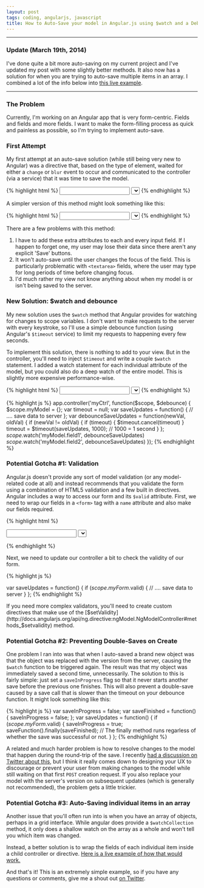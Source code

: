 ```yaml
---
layout: post
tags: coding, angularjs, javascript
title: How to Auto-Save your model in Angular.js using $watch and a Debounce function.
---
```



------

### Update (March 19th, 2014)

I've done quite a bit more auto-saving on my current project and I've updated my post with some slightly better methods. It also now has a solution for when you are trying to auto-save multiple items in an array. I combined a lot of the info below into [this live example](http://jsbin.com/xohugepe/1/edit?html,js,output).

------

### The Problem

Currently, I'm working on an Angular app that is very form-centric. Fields and fields and more fields. I want to make the form-filling process as quick and painless as possible, so I'm trying to implement auto-save.

<!-- more -->

### First Attempt

My first attempt at an auto-save solution (while still being very new to Angular) was a directive that, based on the type of element, waited for either a `change` or `blur` event to occur and communicated to the controller (via a service) that it was time to save the model.

{% highlight html %}
<input type='text' ng-model='myModel.field1' auto-save />
<select ng-model='myModel.field2' auto-save >...</select>
{% endhighlight %}

A simpler version of this method might look something like this:

{% highlight html %}
<input type='text' ng-model='myModel.field1' ng-blur='save()' />
<select ng-model='myModel.field2' ng-change='save()' >...</select> 
{% endhighlight %}

There are a few problems with this method:

1. I have to add these extra attributes to each and every input field. If I happen to forget one, my user may lose their data since there aren't any explicit 'Save' buttons.
2. It won't auto-save until the user changes the focus of the field. This is particularly problematic with `<textarea>` fields, where the user may type for long periods of time before changing focus.
3. I'd much rather my view not know anything about when my model is or isn't being saved to the server.

### New Solution: $watch and debounce

My new solution uses the `$watch` method that Angular provides for watching for changes to scope variables. I don't want to make requests to the server with every keystroke, so I'll use a simple debounce function (using Angular's `$timeout` service) to limit my requests to happening every few seconds.

To implement this solution, there is nothing to add to your view. But in the controller, you'll need to inject `$timeout` and write a couple `$watch` statement. I added a watch statement for each individual attribute of the model, but you could also do a deep watch of the entire model. This is slightly more expensive performance-wise.

{% highlight html %}
<input type='text' ng-model='myModel.field1' />
<select ng-model='myModel.field2'>...</select> 
{% endhighlight %}

{% highlight js %}
app.controller('myCtrl', function($scope, $debounce) {
  $scope.myModel = {};
  var timeout = null;
  var saveUpdates = function() {
    // .... save data to server
  };
  var debounceSaveUpdates = function(newVal, oldVal) {
    if (newVal != oldVal) {
      if (timeout) {
        $timeout.cancel(timeout)
      }
      timeout = $timeout(saveUpdates, 1000);  // 1000 = 1 second
    }
  };
  $scope.$watch('myModel.field1', debounceSaveUpdates)
  $scope.$watch('myModel.field2', debounceSaveUpdates)
});
{% endhighlight %}


### Potential Gotcha #1: Validation

Angular.js doesn't provide any sort of model validation (or any model-related code at all) and instead recommends that you validate the form using a combination of HTML5 validation and a few built in directives. Angular includes a way to access our form and its `$valid` attribute. First, we need to wrap our fields in a `<form>` tag with a `name` attribute and also make our fields required.

{% highlight html %}
<form name='myForm'>
  <input type='text' ng-model='myModel.field1' required />
  <select ng-model='myModel.field2' required>...</select> 
</form>
{% endhighlight %}

Next, we need to update our controller a bit to check the validity of our form.

{% highlight js %}

var saveUpdates = function() {
  if ($scope.myForm.$valid) {
    // .... save data to server
  }
};
{% endhighlight %}

If you need more complex validators, you'll need to create custom directives that make use of the [$setValidity](http://docs.angularjs.org/api/ng.directive:ngModel.NgModelController#methods_$setvalidity) method.

### Potential Gotcha #2: Preventing Double-Saves on Create

One problem I ran into was that when I auto-saved a brand new object was that the object was replaced with the version from the server, causing the `$watch` function to be triggered again. The result was that my object was immediately saved a second time, unnecessarily. The solution to this is fairly simple: just set a `saveInProgress` flag so that it never starts another save before the previous one finishes. This will also prevent a double-save caused by a save call that is slower than the timeout on your debounce function. It might look something like this:

{% highlight js %}
var saveInProgress = false;
var saveFinished = function() { saveInProgress = false; };
var saveUpdates = function() {
  if ($scope.myForm.$valid) {
    saveInProgress = true;
    saveFunction().finally(saveFinished); // The finally method runs regarless of whether the save was successful or not.
  }
};
{% endhighlight %}

A related and much harder problem is how to resolve changes to the model that happen during the round-trip of the save. I recently [had a discussion on Twitter about this](https://twitter.com/realtarnschaf/status/407489612227940352), but I think it really comes down to designing your UX to discourage or prevent your user from making changes to the model while still waiting on that first `POST` creation request. If you also replace your model with the server's version on subsequent updates (which is generally not recommended), the problem gets a little trickier.

### Potential Gotcha #3: Auto-Saving individual items in an array

Another issue that you'll often run into is when you have an array of objects, perhaps in a grid interface. While angular does provide a `$watchCollection` method, it only does a shallow watch on the array as a whole and won't tell you which item was changed.

Instead, a better solution is to wrap the fields of each individual item inside a child controller or directive. [Here is a live example of how that would work.](http://jsbin.com/xohugepe/1/edit?html,js,output)

And that's it! This is an extremely simple example, so if you have any questions or comments, give me a shout out [on Twitter](http://twitter.com/adam_albrecht).
